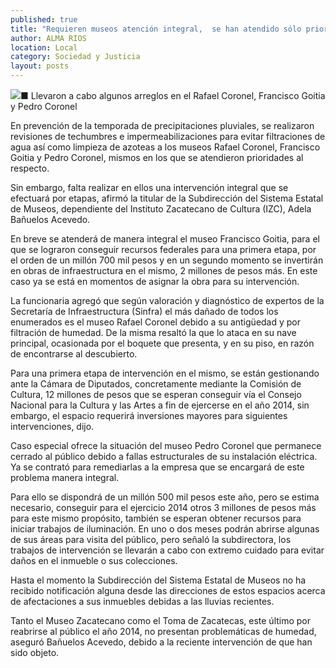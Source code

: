 ```yaml
---
published: true
title: "Requieren museos atención integral,  se han atendido sólo prioridades "
author: ALMA RIOS
location: Local
category: Sociedad y Justicia
layout: posts
---
```


![](http://i.imgur.com/Xff999Zm.jpg)■ Llevaron a cabo algunos arreglos en el Rafael Coronel, Francisco Goitia y Pedro Coronel

En prevención de la temporada de precipitaciones pluviales, se realizaron revisiones de techumbres e impermeabilizaciones para evitar filtraciones de agua así como limpieza de azoteas a los museos Rafael Coronel, Francisco Goitia y Pedro Coronel, mismos en los que se atendieron prioridades al respecto.

Sin embargo, falta realizar en ellos una intervención integral que se efectuará por etapas, afirmó la titular de la Subdirección del Sistema Estatal de Museos, dependiente del Instituto Zacatecano de Cultura (IZC), Adela Bañuelos Acevedo.

En breve se atenderá de manera integral el museo Francisco Goitia, para el que se lograron conseguir recursos federales para una primera etapa, por el orden de un millón 700 mil pesos y en un segundo momento se invertirán en obras de infraestructura en el mismo, 2 millones de pesos más. En este caso ya se está en momentos de asignar la obra para su intervención.

La funcionaria agregó que según valoración y diagnóstico de expertos de la Secretaría de Infraestructura (Sinfra) el más dañado de todos los enumerados es el museo Rafael Coronel debido a su antigüedad y por filtración de humedad. De la misma resaltó la que lo ataca en su nave principal, ocasionada por el boquete que presenta, y en su piso, en razón de encontrarse al descubierto.

Para una primera etapa de intervención en el mismo, se están gestionando ante la Cámara de Diputados, concretamente mediante la Comisión de Cultura, 12 millones de pesos que se esperan conseguir vía el Consejo Nacional para la Cultura y las Artes a fin de ejercerse en el año 2014, sin embargo, el espacio requerirá inversiones mayores para siguientes intervenciones, dijo.

Caso especial ofrece la situación del museo Pedro Coronel que permanece cerrado al público debido a fallas estructurales de su instalación eléctrica. Ya se contrató para remediarlas a la empresa que se encargará de este problema manera integral.

Para ello se dispondrá de un millón 500 mil pesos este año, pero se estima necesario, conseguir para el ejercicio 2014 otros 3 millones de pesos más para este mismo propósito, también se esperan obtener recursos para iniciar trabajos de iluminación.
En uno o dos meses podrán abrirse algunas de sus áreas para visita del público, pero señaló la subdirectora, los trabajos de intervención se llevarán a cabo con extremo cuidado para evitar daños en el inmueble o sus colecciones.

Hasta el momento la Subdirección del Sistema Estatal de Museos no ha recibido notificación alguna desde las direcciones de estos espacios acerca de afectaciones a sus inmuebles debidas a las lluvias recientes.

Tanto el Museo Zacatecano como el Toma de Zacatecas, este último por reabrirse al público el año 2014, no presentan problemáticas de humedad, aseguró Bañuelos Acevedo, debido a la reciente intervención de que han sido objeto.
